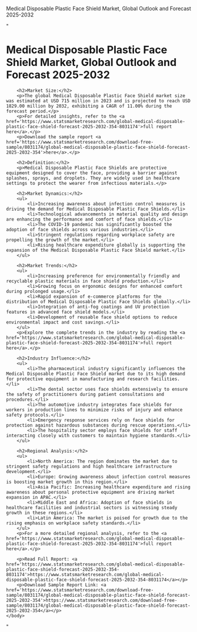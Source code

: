 Medical Disposable Plastic Face Shield Market, Global Outlook and Forecast 2025-2032

"<html>
    <body>
        <h1>Medical Disposable Plastic Face Shield Market, Global Outlook and Forecast 2025-2032</h1>

        <h2>Market Size:</h2>
        <p>The global Medical Disposable Plastic Face Shield market size was estimated at USD 715 million in 2023 and is projected to reach USD 1829.00 million by 2032, exhibiting a CAGR of 11.00% during the forecast period.</p>
        <p>For detailed insights, refer to the <a href='https://www.statsmarketresearch.com/global-medical-disposable-plastic-face-shield-forecast-2025-2032-354-8031174'>full report here</a>.</p>
        <p>Download the sample report <a href='https://www.statsmarketresearch.com/download-free-sample/8031174/global-medical-disposable-plastic-face-shield-forecast-2025-2032-354'>here</a>.</p>

        <h2>Definition:</h2>
        <p>Medical Disposable Plastic Face Shields are protective equipment designed to cover the face, providing a barrier against splashes, sprays, and droplets. They are widely used in healthcare settings to protect the wearer from infectious materials.</p>

        <h2>Market Dynamics:</h2>
        <ul>
            <li>Increasing awareness about infection control measures is driving the demand for Medical Disposable Plastic Face Shields.</li>
            <li>Technological advancements in material quality and design are enhancing the performance and comfort of face shields.</li>
            <li>The COVID-19 pandemic has significantly boosted the adoption of face shields across various industries.</li>
            <li>Stringent regulations regarding workplace safety are propelling the growth of the market.</li>
            <li>Rising healthcare expenditure globally is supporting the expansion of the Medical Disposable Plastic Face Shield market.</li>
        </ul>

        <h2>Market Trends:</h2>
        <ul>
            <li>Increasing preference for environmentally friendly and recyclable plastic materials in face shield production.</li>
            <li>Growing focus on ergonomic designs for enhanced comfort during prolonged usage.</li>
            <li>Rapid expansion of e-commerce platforms for the distribution of Medical Disposable Plastic Face Shields globally.</li>
            <li>Integration of anti-fog coatings and UV protection features in advanced face shield models.</li>
            <li>Development of reusable face shield options to reduce environmental impact and cost savings.</li>
        </ul>
        <p>Explore the complete trends in the industry by reading the <a href='https://www.statsmarketresearch.com/global-medical-disposable-plastic-face-shield-forecast-2025-2032-354-8031174'>full report here</a>.</p>

        <h2>Industry Influence:</h2>
        <ul>
            <li>The pharmaceutical industry significantly influences the Medical Disposable Plastic Face Shield market due to its high demand for protective equipment in manufacturing and research facilities.</li>
            <li>The dental sector uses face shields extensively to ensure the safety of practitioners during patient consultations and procedures.</li>
            <li>The automotive industry integrates face shields for workers in production lines to minimize risks of injury and enhance safety protocols.</li>
            <li>Emergency response services rely on face shields for protection against hazardous substances during rescue operations.</li>
            <li>The hospitality sector employs face shields for staff interacting closely with customers to maintain hygiene standards.</li>
        </ul>

        <h2>Regional Analysis:</h2>
        <ul>
            <li>North America: The region dominates the market due to stringent safety regulations and high healthcare infrastructure development.</li>
            <li>Europe: Growing awareness about infection control measures is boosting market growth in this region.</li>
            <li>Asia Pacific: Increasing healthcare expenditure and rising awareness about personal protective equipment are driving market expansion in APAC.</li>
            <li>Middle East and Africa: Adoption of face shields in healthcare facilities and industrial sectors is witnessing steady growth in these regions.</li>
            <li>Latin America: The market is poised for growth due to the rising emphasis on workplace safety standards.</li>
        </ul>
        <p>For a more detailed regional analysis, refer to the <a href='https://www.statsmarketresearch.com/global-medical-disposable-plastic-face-shield-forecast-2025-2032-354-8031174'>full report here</a>.</p>

        <p>Read Full Report: <a href='https://www.statsmarketresearch.com/global-medical-disposable-plastic-face-shield-forecast-2025-2032-354-8031174'>https://www.statsmarketresearch.com/global-medical-disposable-plastic-face-shield-forecast-2025-2032-354-8031174</a></p>
        <p>Download Sample Report Link: <a href='https://www.statsmarketresearch.com/download-free-sample/8031174/global-medical-disposable-plastic-face-shield-forecast-2025-2032-354'>https://www.statsmarketresearch.com/download-free-sample/8031174/global-medical-disposable-plastic-face-shield-forecast-2025-2032-354</a></p>
    </body>
</html>
</article>"
